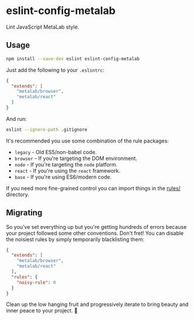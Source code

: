 # eslint-config-metalab

Lint JavaScript MetaLab style.

## Usage

```sh
npm install --save-dev eslint eslint-config-metalab
```

Just add the following to your `.eslintrc`:

```json
{
  "extends": [
    "metalab/browser",
    "metalab/react"
  ]
}
```

And run:

```sh
eslint --ignore-path .gitignore
```

It's recommended you use some combination of the rule packages:

 * `legacy` - Old ES5/non-babel code.
 * `browser` - If you're targeting the DOM environment.
 * `node` - If you're targeting the `node` platform.
 * `react` - If you're using the `react` framework.
 * `base` - If you're using ES6/modern code.

If you need more fine-grained control you can import things in the [rules/](rules) directory.

## Migrating

So you've set everything up but you're getting hundreds of errors because your project followed some other conventions. Don't fret! You can disable the noisiest rules by simply temporarily blacklisting them:

```json
{
  "extends": [
    "metalab/browser",
    "metalab/react"
  ],
  "rules": {
    "noisy-rule": 0
  }
}
```

Clean up the low hanging fruit and progressively iterate to bring beauty and inner peace to your project. :gem:
